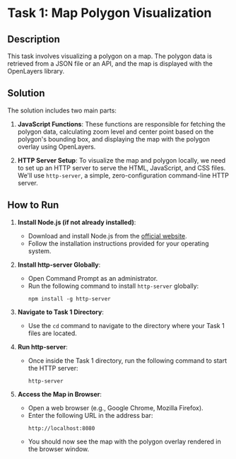 # Task 1: Map Polygon Visualization

## Description
This task involves visualizing a polygon on a map. The polygon data is retrieved from a JSON file or an API, and the map is displayed with the OpenLayers library.

## Solution
The solution includes two main parts:
1. **JavaScript Functions**: These functions are responsible for fetching the polygon data, calculating zoom level and center point based on the polygon's bounding box, and displaying the map with the polygon overlay using OpenLayers.

2. **HTTP Server Setup**: To visualize the map and polygon locally, we need to set up an HTTP server to serve the HTML, JavaScript, and CSS files. We'll use `http-server`, a simple, zero-configuration command-line HTTP server.

## How to Run

1. **Install Node.js (if not already installed)**:
   - Download and install Node.js from the [official website](https://nodejs.org/).
   - Follow the installation instructions provided for your operating system.

2. **Install http-server Globally**:
   - Open Command Prompt as an administrator.
   - Run the following command to install `http-server` globally:
     ```
     npm install -g http-server
     ```

3. **Navigate to Task 1 Directory**:
   - Use the `cd` command to navigate to the directory where your Task 1 files are located.

4. **Run http-server**:
   - Once inside the Task 1 directory, run the following command to start the HTTP server:
     ```
     http-server
     ```

5. **Access the Map in Browser**:
   - Open a web browser (e.g., Google Chrome, Mozilla Firefox).
   - Enter the following URL in the address bar:
     ```
     http://localhost:8080
     ```
   - You should now see the map with the polygon overlay rendered in the browser window.
